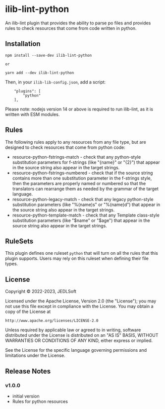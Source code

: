 # ilib-lint-python

An ilib-lint plugin that provides the ability to parse po files and provides
rules to check resources that come from code written in python.


## Installation

```
npm install --save-dev ilib-lint-python

or

yarn add --dev ilib-lint-python
```

Then, in your `ilib-lib-config.json`, add a script:

```
    "plugins": [
        "python"
    ],
```

Please note: nodejs version 14 or above is required to run ilib-lint, as it
is written with ESM modules.

## Rules

The following rules apply to any resources from any file type, but are
designed to check resources that come from python code:

- resource-python-fstrings-match - check that any python-style substitution
  parameters for f-strings (like "{name}" or "{2}") that appear in the source
  string also appear in the target strings.
- resource-python-fstrings-numbered - check that if the source string contains
  more than one substitution parameter in the f-strings style, then the
  parameters are properly named or numbered so that the translators can
  rearrange them as needed by the grammar of the target language.
- resource-python-legacy-match - check that any legacy python-style substitution
  parameters (like "%(name)s" or "%(name)d") that appear in the source string
  also appear in the target strings.
- resource-python-template-match - check that any Template class-style substitution
  parameters (like "$name" or "$age") that appear in the source string
  also appear in the target strings.

## RuleSets

This plugin defines one ruleset `python` that will turn on all the rules
that this plugin supports. Users may rely on this ruleset when defining their
file types.

## License

Copyright © 2022-2023, JEDLSoft

Licensed under the Apache License, Version 2.0 (the "License");
you may not use this file except in compliance with the License.
You may obtain a copy of the License at

    http://www.apache.org/licenses/LICENSE-2.0

Unless required by applicable law or agreed to in writing, software
distributed under the License is distributed on an "AS IS" BASIS,
WITHOUT WARRANTIES OR CONDITIONS OF ANY KIND, either express or implied.

See the License for the specific language governing permissions and
limitations under the License.

## Release Notes

### v1.0.0

- initial version
- Rules for python resources
